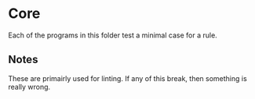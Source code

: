 # Core

Each of the programs in this folder test a minimal case for a rule.

## Notes

These are primairly used for linting. If any of this break, then something is really wrong.